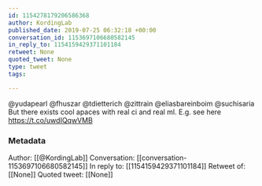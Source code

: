 ```yaml
---
id: 1154278179206586368
author: KordingLab
published_date: 2019-07-25 06:32:18 +00:00
conversation_id: 1153697106680582145
in_reply_to: 1154159429371101184
retweet: None
quoted_tweet: None
type: tweet
tags:

---
```


@yudapearl @fhuszar @tdietterich @zittrain @eliasbareinboim @suchisaria But there exists cool apaces with real ci and real ml. E.g. see here https://t.co/uwdIQqwVMB

### Metadata

Author: [[@KordingLab]]
Conversation: [[conversation-1153697106680582145]]
In reply to: [[1154159429371101184]]
Retweet of: [[None]]
Quoted tweet: [[None]]
